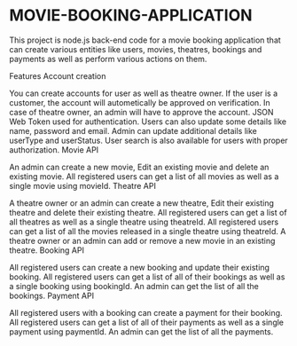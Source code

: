 # MOVIE-BOOKING-APPLICATION
This project is node.js back-end code for a movie booking application that can create various entities like users, movies, theatres, bookings and payments as well as perform various actions on them.


Features
Account creation

You can create accounts for user as well as theatre owner.
If the user is a customer, the account will autometically be approved on verification.
In case of theatre owner, an admin will have to approve the account.
JSON Web Token used for authentication.
Users can also update some details like name, password and email.
Admin can update additional details like userType and userStatus.
User search is also available for users with proper authorization.
Movie API

An admin can create a new movie, Edit an existing movie and delete an existing movie.
All registered users can get a list of all movies as well as a single movie using movieId.
Theatre API

A theatre owner or an admin can create a new theatre, Edit their existing theatre and delete their existing theatre.
All registered users can get a list of all theatres as well as a single theatre using theatreId.
All registered users can get a list of all the movies released in a single theatre using theatreId.
A theatre owner or an admin can add or remove a new movie in an existing theatre.
Booking API

All registered users can create a new booking and update their existing booking.
All registered users can get a list of all of their bookings as well as a single booking using bookingId.
An admin can get the list of all the bookings.
Payment API

All registered users with a booking can create a payment for their booking.
All registered users can get a list of all of their payments as well as a single payment using paymentId.
An admin can get the list of all the payments.
